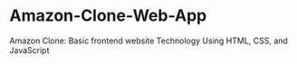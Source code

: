 # Amazon-Clone-Web-App
Amazon Clone: Basic frontend website Technology  Using HTML, CSS, and JavaScript

